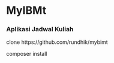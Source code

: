 <h1>MyIBMt</h1>
<h3>Aplikasi Jadwal Kuliah</h3>
<p>
clone https://github.com/rundhik/mybimt

composer install
</p>

